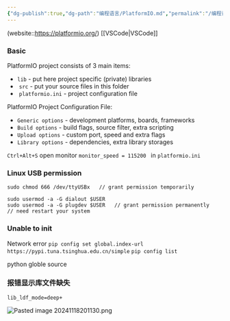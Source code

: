 ```yaml
---
{"dg-publish":true,"dg-path":"编程语言/PlatformIO.md","permalink":"/编程语言/PlatformIO/","dgPassFrontmatter":true,"noteIcon":"","created":"2025-08-02T10:36:28.000+08:00","updated":"2025-09-01T10:16:58.000+08:00"}
---
```



(website::https://platformio.org/) [[VSCode\|VSCode]]


### Basic 
PlatformIO project consists of 3 main items:
-  `lib` - put here project specific (private) libraries
-  `src` - put your source files in this folder
-  `platformio.ini` - project configuration file


PlatformIO Project Configuration File:
- `Generic options` - development platforms, boards, frameworks
- `Build options` - build flags, source filter, extra scripting
- `Upload options` - custom port, speed and extra flags
- `Library options` - dependencies, extra library storages


`Ctrl+Alt+S`    open monitor
`monitor_speed = 115200 `    in `platformio.ini`

### Linux  USB permission 
```
sudo chmod 666 /dev/ttyUSBx   // grant permission temporarily 

sudo usermod -a -G dialout $USER
sudo usermod -a -G plugdev $USER   // grant permission permanently
// need restart your system 
```


### Unable to init 
Network error 
`pip config set global.index-url https://pypi.tuna.tsinghua.edu.cn/simple`
`pip config list`

python globle source

### 报错显示库文件缺失
```
lib_ldf_mode=deep+
```

![Pasted image 20241118201130.png](/img/user/Functional%20files/Photo%20Resources/Pasted%20image%2020241118201130.png)



